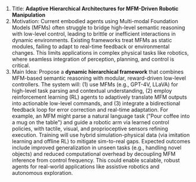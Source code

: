 1. Title: **Adaptive Hierarchical Architectures for MFM-Driven Robotic Manipulation**  
2. Motivation: Current embodied agents using Multi-modal Foundation Models (MFMs) often struggle to bridge high-level semantic reasoning with low-level control, leading to brittle or inefficient interactions in dynamic environments. Existing frameworks treat MFMs as static modules, failing to adapt to real-time feedback or environmental changes. This limits applications in complex physical tasks like robotics, where seamless integration of perception, planning, and control is critical.  
3. Main Idea: Propose a **dynamic hierarchical framework** that combines MFM-based semantic reasoning with modular, reward-driven low-level controllers. The system will: (1) use MFMs (e.g., GPT-4V, LLaVA) for high-level task parsing and contextual understanding, (2) employ reinforcement learning (RL) agents to adaptively translate MFM outputs into actionable low-level commands, and (3) integrate a bidirectional feedback loop for error correction and real-time adaptation. For example, an MFM might parse a natural language task ("Pour coffee into a mug on the table") and guide a robotic arm via learned control policies, with tactile, visual, and proprioceptive sensors refining execution. Training will use hybrid simulation-physical data (via imitation learning and offline RL) to mitigate sim-to-real gaps. Expected outcomes include improved generalization in unseen tasks (e.g., handling novel objects) and reduced computational overhead by decoupling MFM inference from control frequency. This could enable scalable, robust agents for real-world applications like assistive robotics and autonomous exploration.